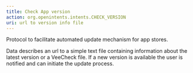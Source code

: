 ```yaml
---
title: Check App version
action: org.openintents.intents.CHECK_VERSION
uri: url to version info file
---
```

Protocol to facilitate automated update mechanism for app stores.

Data describes an url to a simple text file containing information about the latest version or a VeeCheck file. 
If a new version is available the user is notified and can initiate the update process.

